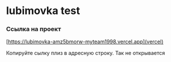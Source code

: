 # lubimovka test

### Сcылка на проект
[https://lubimovka-amz5bmorw-myteam1998.vercel.app](vercel)

Копируйте сылку плиз в адресную строку. Так не открывается
